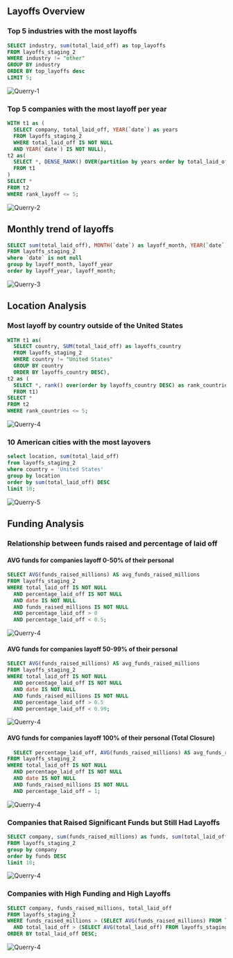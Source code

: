 ##  Layoffs Overview
### Top 5 industries with the most layoffs ###
```sql
SELECT industry, sum(total_laid_off) as top_layoffs
FROM layoffs_staging_2
WHERE industry != "other"
GROUP BY industry
ORDER BY top_layoffs desc
LIMIT 5;
```

![Querry-1](/assets/images/querry-1.PNG)

### Top 5 companies with the most layoff per year ###

```sql 
WITH t1 as (
  SELECT company, total_laid_off, YEAR(`date`) as years
  FROM layoffs_staging_2
  WHERE total_laid_off IS NOT NULL
  AND YEAR(`date`) IS NOT NULL),
t2 as(
  SELECT *, DENSE_RANK() OVER(partition by years order by total_laid_off DESC) as rank_layoff
  FROM t1
)
SELECT *
FROM t2
WHERE rank_layoff <= 5;
```

![Querry-2](/assets/images/querry-2.PNG)


## Monthly trend of layoffs ##

```sql
SELECT sum(total_laid_off), MONTH(`date`) as layoff_month, YEAR(`date`) as layoff_year
FROM layoffs_staging_2
where `date` is not null
group by layoff_month, layoff_year
order by layoff_year, layoff_month;
```

![Querry-3](/assets/images/querry-3.PNG)


## Location Analysis ##
### Most layoff by country outside of the United States ###

```sql
WITH t1 as(
  SELECT country, SUM(total_laid_off) as layoffs_country
  FROM layoffs_staging_2
  WHERE country != "United States"
  GROUP BY country
  ORDER BY layoffs_country DESC),
t2 as (
  SELECT *, rank() over(order by layoffs_country DESC) as rank_countries
  FROM t1)
SELECT *
FROM t2
WHERE rank_countries <= 5;
```

![Querry-4](/assets/images/querry-4.PNG)

### 10 American cities with the most layovers ###

```sql
select location, sum(total_laid_off)
from layoffs_staging_2
where country = 'United States'
group by location
order by sum(total_laid_off) DESC
limit 10;
```

![Querry-5](/assets/images/querry-5.1.PNG)

## Funding Analysis ##
### Relationship between funds raised and percentage of laid off ###
#### AVG funds for companies layoff 0-50% of their personal ####

```sql
SELECT AVG(funds_raised_millions) AS avg_funds_raised_millions
FROM layoffs_staging_2
WHERE total_laid_off IS NOT NULL 
  AND percentage_laid_off IS NOT NULL 
  AND date IS NOT NULL 
  AND funds_raised_millions IS NOT NULL
  AND percentage_laid_off > 0
  AND percentage_laid_off < 0.5;
 ```
![Querry-4](/assets/images/querry-6.PNG)

#### AVG funds for companies layoff 50-99% of their personal ####
```sql
SELECT AVG(funds_raised_millions) AS avg_funds_raised_millions
FROM layoffs_staging_2
WHERE total_laid_off IS NOT NULL 
  AND percentage_laid_off IS NOT NULL 
  AND date IS NOT NULL 
  AND funds_raised_millions IS NOT NULL
  AND percentage_laid_off > 0.5
  AND percentage_laid_off < 0.99;
```
![Querry-4](/assets/images/querry-7.PNG)

#### AVG funds for companies layoff 100% of their personal (Total Closure) ####

```sql  
  SELECT percentage_laid_off, AVG(funds_raised_millions) AS avg_funds_raised_millions
FROM layoffs_staging_2
WHERE total_laid_off IS NOT NULL 
  AND percentage_laid_off IS NOT NULL 
  AND date IS NOT NULL 
  AND funds_raised_millions IS NOT NULL
  AND percentage_laid_off = 1;
```
![Querry-4](/assets/images/querry-8.PNG)

### Companies that Raised Significant Funds but Still Had Layoffs ###

```sql
SELECT company, sum(funds_raised_millions) as funds, sum(total_laid_off) as total_layoff, CAST(AVG(percentage_laid_off) AS DECIMAL (10,2)) as percentage_layoff
FROM layoffs_staging_2
group by company
order by funds DESC
limit 10;
```

![Querry-4](/assets/images/querry-9.PNG)

### Companies with High Funding and High Layoffs ###

```sql
SELECT company, funds_raised_millions, total_laid_off
FROM layoffs_staging_2
WHERE funds_raised_millions > (SELECT AVG(funds_raised_millions) FROM layoffs_staging_2)
  AND total_laid_off > (SELECT AVG(total_laid_off) FROM layoffs_staging_2)
ORDER BY total_laid_off DESC;
```
![Querry-4](/assets/images/querry-10.PNG)
